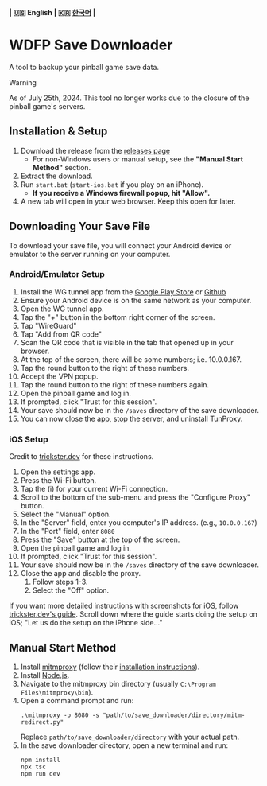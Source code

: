 **| :us: English | :kr: [한국어](README_kr.md) |**
# WDFP Save Downloader
A tool to backup your pinball game save data.

> [!WARNING]
> As of July 25th, 2024. This tool no longer works due to the closure of the pinball game's servers.

## Installation & Setup
1. Download the release from the [releases page](https://github.com/Duosion/wdfp-save-downloader/releases/latest)
   - For non-Windows users or manual setup, see the **"Manual Start Method"** section.
2. Extract the download.
3. Run `start.bat` (``start-ios.bat`` if you play on an iPhone).
   - **If you receive a Windows firewall popup, hit "Allow".**
4. A new tab will open in your web browser. Keep this open for later.

## Downloading Your Save File
To download your save file, you will connect your Android device or emulator to the server running on your computer.

### Android/Emulator Setup
1. Install the WG tunnel app from the [Google Play Store](https://play.google.com/store/apps/details?id=com.zaneschepke.wireguardautotunnel) or [Github](https://github.com/zaneschepke/wgtunnel/releases/tag/3.4.7)
2. Ensure your Android device is on the same network as your computer.
3. Open the WG tunnel app.
4. Tap the "+" button in the bottom right corner of the screen.
5. Tap "WireGuard"
6. Tap "Add from QR code"
7. Scan the QR code that is visible in the tab that opened up in your browser.
8. At the top of the screen, there will be some numbers; i.e. 10.0.0.167.
9. Tap the round button to the right of these numbers.
10. Accept the VPN popup.
11. Tap the round button to the right of these numbers again.
12. Open the pinball game and log in.
13. If prompted, click "Trust for this session".
14. Your save should now be in the `/saves` directory of the save downloader.
15. You can now close the app, stop the server, and uninstall TunProxy.

### iOS Setup
Credit to [trickster.dev](https://www.trickster.dev/post/setting-up-mitmproxy-with-ios17.1/) for these instructions.

1. Open the settings app.
2. Press the Wi-Fi button.
3. Tap the (i) for your current Wi-Fi connection.
4. Scroll to the bottom of the sub-menu and press the "Configure Proxy" button.
5. Select the "Manual" option.
6. In the "Server" field, enter you computer's IP address. (e.g., `10.0.0.167`)
7. In the "Port" field, enter `8080`
8. Press the "Save" button at the top of the screen.
9. Open the pinball game and log in.
10. If prompted, click "Trust for this session".
11. Your save should now be in the `/saves` directory of the save downloader.
12. Close the app and disable the proxy.
    1. Follow steps 1-3.
    2. Select the "Off" option.

If you want more detailed instructions with screenshots for iOS, follow [trickster.dev's guide](https://www.trickster.dev/post/setting-up-mitmproxy-with-ios17.1/). Scroll down where the guide starts doing the setup on iOS; "Let us do the setup on the iPhone side..."

## Manual Start Method
1. Install [mitmproxy](https://mitmproxy.org) (follow their [installation instructions](https://docs.mitmproxy.org/stable/overview-installation/)).
2. Install [Node.js](https://nodejs.org/en/download/package-manager).
3. Navigate to the mitmproxy bin directory (usually `C:\Program Files\mitmproxy\bin`).
4. Open a command prompt and run:
   ```
   .\mitmproxy -p 8080 -s "path/to/save_downloader/directory/mitm-redirect.py"
   ```
   Replace `path/to/save_downloader/directory` with your actual path.
5. In the save downloader directory, open a new terminal and run:
   ```
   npm install
   npx tsc
   npm run dev
   ```